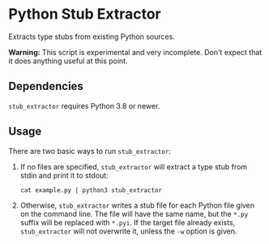 # Python Stub Extractor

Extracts type stubs from existing Python sources.

**Warning:** This script is experimental and very incomplete.
Don't expect that it does anything useful at this point.

## Dependencies

`stub_extractor` requires Python 3.8 or newer.

## Usage

There are two basic ways to run `stub_extractor`:

1. If no files are specified, `stub_extractor` will extract a type stub
   from stdin and print it to stdout:

   ```
   cat example.py | python3 stub_extractor
   ```

2. Otherwise, `stub_extractor` writes a stub file for each Python file
   given on the command line. The file will have the same name, but the
   `*.py` suffix will be replaced with `*.pyi`. If the target file already
   exists, `stub_extractor` will not overwrite it, unless the `-w` option
   is given.
